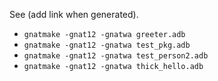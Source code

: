 See (add link when generated).

- `gnatmake -gnat12 -gnatwa greeter.adb`
- `gnatmake -gnat12 -gnatwa test_pkg.adb`
- `gnatmake -gnat12 -gnatwa test_person2.adb`
- `gnatmake -gnat12 -gnatwa thick_hello.adb`
